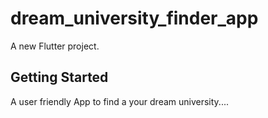 # dream_university_finder_app

A new Flutter project.

## Getting Started

A user friendly App to find a your dream university....

